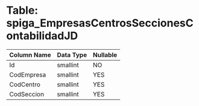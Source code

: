 # Table: spiga_EmpresasCentrosSeccionesContabilidadJD

| Column Name | Data Type | Nullable |
|-------------|-----------|----------|
| Id | smallint | NO |
| CodEmpresa | smallint | YES |
| CodCentro | smallint | YES |
| CodSeccion | smallint | YES |
